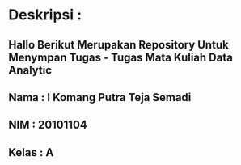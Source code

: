 # Deskripsi :

## Hallo Berikut Merupakan Repository Untuk Menympan Tugas - Tugas Mata Kuliah Data Analytic

## Nama : I Komang Putra Teja Semadi

## NIM : 20101104

## Kelas : A
